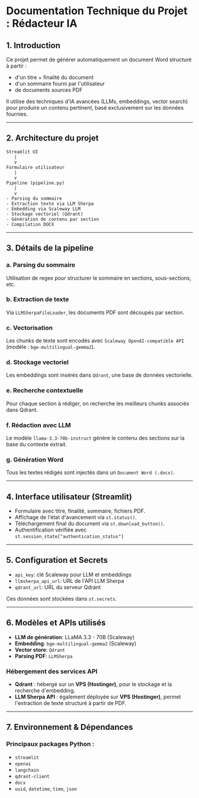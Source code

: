# Documentation Technique du Projet : Rédacteur IA

## 1. Introduction

Ce projet permet de générer automatiquement un document Word structuré à partir :

* d'un titre + finalité du document
* d'un sommaire fourni par l'utilisateur
* de documents sources PDF

Il utilise des techniques d'IA avancées (LLMs, embeddings, vector search) pour produire un contenu pertinent, basé exclusivement sur les données fournies.

---

## 2. Architecture du projet

```
Streamlit UI
   |
   v
Formulaire utilisateur
   |
   v
Pipeline (pipeline.py)
   |
   v
- Parsing du sommaire
- Extraction texte via LLM Sherpa
- Embedding via Scaleway LLM
- Stockage vectoriel (Qdrant)
- Génération de contenu par section
- Compilation DOCX
```

---

## 3. Détails de la pipeline

### a. Parsing du sommaire

Utilisation de regex pour structurer le sommaire en sections, sous-sections, etc.

### b. Extraction de texte

Via `LLMSherpaFileLoader`, les documents PDF sont découpés par section.

### c. Vectorisation

Les chunks de texte sont encodés avec `Scaleway OpenAI-compatible API` (modèle : `bge-multilingual-gemma2`).

### d. Stockage vectoriel

Les embeddings sont insérés dans `Qdrant`, une base de données vectorielle.

### e. Recherche contextuelle

Pour chaque section à rédiger, on recherche les meilleurs chunks associés dans Qdrant.

### f. Rédaction avec LLM

Le modèle `llama-3.3-70b-instruct` génère le contenu des sections sur la base du contexte extrait.

### g. Génération Word

Tous les textes rédigés sont injectés dans un `Document Word (.docx)`.

---

## 4. Interface utilisateur (Streamlit)

* Formulaire avec titre, finalité, sommaire, fichiers PDF.
* Affichage de l'état d'avancement via `st.status()`.
* Téléchargement final du document via `st.download_button()`.
* Authentification vérifiée avec `st.session_state["authentication_status"]`

---

## 5. Configuration et Secrets

* `api_key`: clé Scaleway pour LLM et embeddings
* `llmsherpa_api_url`: URL de l'API LLM Sherpa
* `qdrant_url`: URL du serveur Qdrant

Ces données sont stockées dans `st.secrets`.

---

## 6. Modèles et APIs utilisés

* **LLM de génération**: LLaMA 3.3 - 70B (Scaleway)
* **Embedding**: `bge-multilingual-gemma2` (Scaleway)
* **Vector store**: `Qdrant`
* **Parsing PDF**: `LLMSherpa`

### Hébergement des services API

* **Qdrant** : hébergé sur un **VPS (Hostinger)**, pour le stockage et la recherche d'embedding.
* **LLM Sherpa API** : également déployée sur **VPS (Hostinger)**, permet l'extraction de texte structuré à partir de PDF.

---

## 7. Environnement & Dépendances

### Principaux packages Python :

* `streamlit`
* `openai`
* `langchain`
* `qdrant-client`
* `docx`
* `uuid`, `datetime`, `time`, `json`

